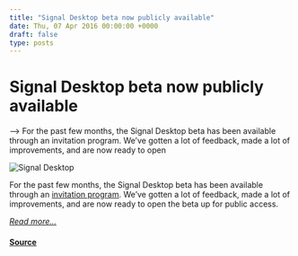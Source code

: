 ```yaml
---
title: "Signal Desktop beta now publicly available"
date: Thu, 07 Apr 2016 00:00:00 +0000
draft: false
type: posts
---
```

# Signal Desktop beta now publicly available





 --> For the past few months, the Signal Desktop beta has been available through an invitation program. We’ve gotten a lot of feedback, made a lot of improvements, and are now ready to open

![Signal Desktop](/blog/images/desktop-beta-placed.png)

For the past few months, the Signal Desktop beta has been available through an [invitation program](/blog/signal-desktop). We’ve gotten a lot of feedback, made a lot of improvements, and are now ready to open the beta up for public access.

[_Read more..._](https://signal.org/blog/signal-desktop-public/)

#### [Source](https://signal.org/blog/signal-desktop-public/)

